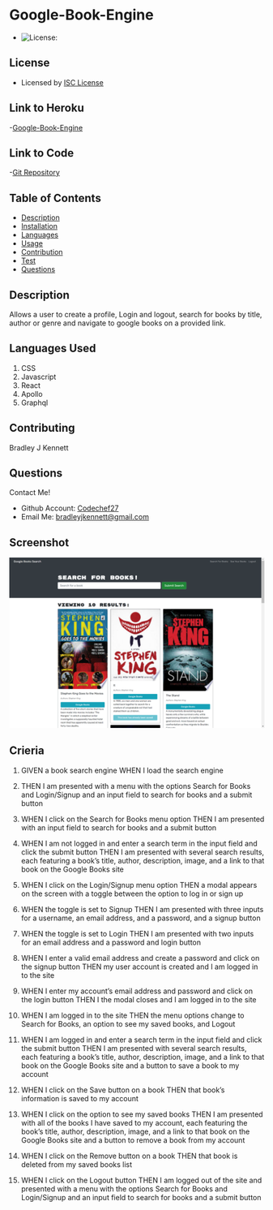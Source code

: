 

  # Google-Book-Engine

  * ![License:](https://img.shields.io/badge/license-ISC-success)
  
  ## License 

   * Licensed by [ISC License](https://choosealicense.com/licenses/isc/)

  ## Link to Heroku 
  -[Google-Book-Engine](https://google-book-engine.herokuapp.com/) 

  ## Link to Code 
  -[Git Repository](https://github.com/Codechef27/google-book-engine)

  ## Table of Contents

  - [Description](#description)
  - [Installation](#install-instructions)
  - [Languages](#languages-used)
  - [Usage](#usage)
  - [Contribution](#contributing)
  - [Test](#test)
  - [Questions](#questions)

  ## Description

  Allows a user to create a profile, Login and logout, search for books by title, author or genre and navigate to google books on a provided link.

  ## Languages Used

  1. CSS 
  2. Javascript 
  3. React
  4. Apollo
  5. Graphql
  
  ## Contributing

  Bradley J Kennett

  ## Questions

  Contact Me!

  * Github Account:  [Codechef27](https://github.com/Codechef27)
  * Email Me:  bradleyjkennett@gmail.com

  ##  Screenshot

  ![image](./client/public/screenshot.png)

  ## Crieria


1. GIVEN a book search engine
WHEN I load the search engine

2. THEN I am presented with a menu with the options Search for Books and Login/Signup and an input field to search for books and a submit button

3. WHEN I click on the Search for Books menu option
THEN I am presented with an input field to search for books and a submit button

4. WHEN I am not logged in and enter a search term in the input field and click the submit button
THEN I am presented with several search results, each featuring a book’s title, author, description, image, and a link to that book on the Google Books site

5. WHEN I click on the Login/Signup menu option
THEN a modal appears on the screen with a toggle between the option to log in or sign up

6. WHEN the toggle is set to Signup
THEN I am presented with three inputs for a username, an email address, and a password, and a signup button

7. WHEN the toggle is set to Login
THEN I am presented with two inputs for an email address and a password and login button

8. WHEN I enter a valid email address and create a password and click on the signup button
THEN my user account is created and I am logged in to the site

9. WHEN I enter my account’s email address and password and click on the login button
THEN I the modal closes and I am logged in to the site

10. WHEN I am logged in to the site
THEN the menu options change to Search for Books, an option to see my saved books, and Logout

11. WHEN I am logged in and enter a search term in the input field and click the submit button
THEN I am presented with several search results, each featuring a book’s title, author, description, image, and a link to that book on the Google Books site and a button to save a book to my account

12. WHEN I click on the Save button on a book
THEN that book’s information is saved to my account

13. WHEN I click on the option to see my saved books
THEN I am presented with all of the books I have saved to my account, each featuring the book’s title, author, description, image, and a link to that book on the Google Books site and a button to remove a book from my account

14. WHEN I click on the Remove button on a book
THEN that book is deleted from my saved books list

15. WHEN I click on the Logout button
THEN I am logged out of the site and presented with a menu with the options Search for Books and Login/Signup and an input field to search for books and a submit button
